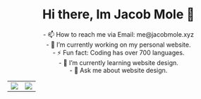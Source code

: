 <h1 align="center">Hi there, Im Jacob Mole 👋</h1>

<p align="center">
- 📫 How to reach me via Email: me@jacobmole.xyz<br>
- 🔭 I’m currently working on my personal website.<br>
- ⚡ Fun fact: Coding has over 700 languages.<br>
- 🌱 I’m currently learning website design.<br>
- 💬 Ask me about website design.
</p>
<table>
    <tr>
      <td align="center" style="padding=0;width=50%;">
        <img align="center" style="padding=0;" src="https://github-readme-stats-one-bice.vercel.app/api/?username=SoulMole&show_icons=true&title_color=4F8CC9&text_color=9f9f9f&bg_color=00000000&hide_border=true&icon_color=4F8CC9&count_private=true&include_all_commits=true" />
      </td>
      <td align="center" style="padding=0;width=50%;">
        <img align="center" style="padding=0;" src="https://github-readme-stats-one-bice.vercel.app/api/top-langs/?username=SoulMole&layout=compact&show_icons=true&title_color=4F8CC9&text_color=9f9f9f&bg_color=00000000&hide_border=true&icon_color=00000000&count_private=true" />
      </td>
    </tr>
</table>
